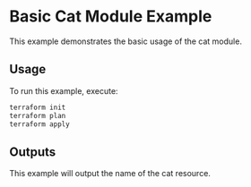 # Basic Cat Module Example

This example demonstrates the basic usage of the cat module.

## Usage

To run this example, execute:

```bash
terraform init
terraform plan
terraform apply
```

## Outputs

This example will output the name of the cat resource.
